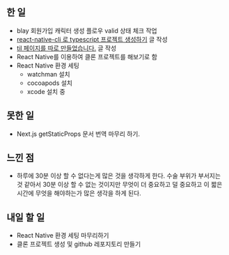 ## 한 일

- blay 회원가입 캐릭터 생성 플로우 valid 상태 체크 작업
- [react-native-cli 로 typescript 프로젝트 생성하기](https://velog.io/@juunini/react-native-cli-%EB%A1%9C-typescript-%ED%94%84%EB%A1%9C%EC%A0%9D%ED%8A%B8-%EC%83%9D%EC%84%B1%ED%95%98%EA%B8%B0) 글 작성
- [til 페이지를 따로 만들었습니다.](https://velog.io/@juunini/til-%ED%8E%98%EC%9D%B4%EC%A7%80%EB%A5%BC-%EB%94%B0%EB%A1%9C-%EB%A7%8C%EB%93%A4%EC%97%88%EC%8A%B5%EB%8B%88%EB%8B%A4) 글 작성
- React Native를 이용하여 클론 프로젝트를 해보기로 함
- React Native 환경 세팅
  - watchman 설치
  - cocoapods 설치
  - xcode 설치 중

## 못한 일

- Next.js getStaticProps 문서 번역 마무리 하기.

## 느낀 점

- 하루에 30분 이상 할 수 없다는게 많은 것을 생각하게 한다.
  수술 부위가 부서지는 것 같아서 30분 이상 할 수 없는 것이지만
  무엇이 더 중요하고 덜 중요하고 이 짧은 시간에 무엇을 해야하는가 많은 생각을 하게 된다.

## 내일 할 일

- React Native 환경 세팅 마무리하기
- 클론 프로젝트 생성 및 github 레포지토리 만들기
